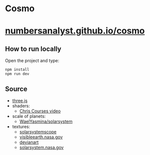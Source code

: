 # Cosmo
# [numbersanalyst.github.io/cosmo](https://numbersanalyst.github.io/cosmo)

## How to run locally
Open the project and type:
```
npm install
npm run dev
```

## Source
* [three.js](https://threejs.org/)
* shaders:
  * [Chris Courses video](https://youtu.be/vM8M4QloVL0)
* scale of planets:
  * [WaelYasmina/solarsystem](https://github.com/WaelYasmina/solarsystem)
* textures:
  * [solarsystemscope](https://www.solarsystemscope.com/textures/)
  * [visibleearth.nasa.gov](https://visibleearth.nasa.gov/)
  * [devianart](https://www.deviantart.com/niko22966/art/Rings-of-Saturn-419585311)
  * [solarsystem.nasa.gov](https://solarsystem.nasa.gov/resources/531/enhanced-color-mercury-map/)
